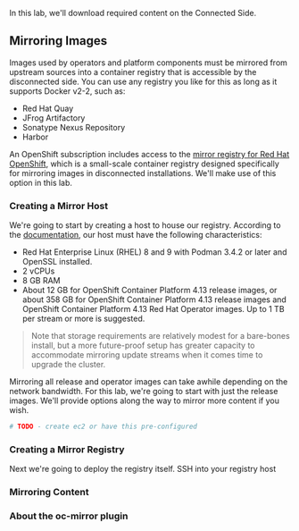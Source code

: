 In this lab, we'll download required content on the Connected Side.

## Mirroring Images
Images used by operators and platform components must be mirrored from upstream sources into a container registry that is accessible by the disconnected side. You can use any registry you like for this as long as it supports Docker v2-2, such as:
* Red Hat Quay
* JFrog Artifactory
* Sonatype Nexus Repository
* Harbor

An OpenShift subscription includes access to the [mirror registry for Red Hat OpenShift](https://docs.openshift.com/container-platform/4.13/installing/disconnected_install/installing-mirroring-creating-registry.html#installing-mirroring-creating-registry), which is a small-scale container registry designed specifically for mirroring images in disconnected installations. We'll make use of this option in this lab.

### Creating a Mirror Host
We're going to start by creating a host to house our registry. According to the [documentation](https://docs.openshift.com/container-platform/latest/installing/disconnected_install/installing-mirroring-creating-registry.html#prerequisites_installing-mirroring-creating-registry), our host must have the following characteristics:
* Red Hat Enterprise Linux (RHEL) 8 and 9 with Podman 3.4.2 or later and OpenSSL installed.
* 2 vCPUs
* 8 GB RAM
* About 12 GB for OpenShift Container Platform 4.13 release images, or about 358 GB for OpenShift Container Platform 4.13 release images and OpenShift Container Platform 4.13 Red Hat Operator images. Up to 1 TB per stream or more is suggested.

> Note that storage requirements are relatively modest for a bare-bones install, but a more future-proof setup has greater capacity to accommodate mirroring update streams when it comes time to upgrade the cluster.

Mirroring all release and operator images can take awhile depending on the network bandwidth. For this lab, we're going to start with just the release images. We'll provide options along the way to mirror more content if you wish.

```bash
# TODO - create ec2 or have this pre-configured
```

### Creating a Mirror Registry
Next we're going to deploy the registry itself. SSH into your registry host 

### Mirroring Content

### About the oc-mirror plugin